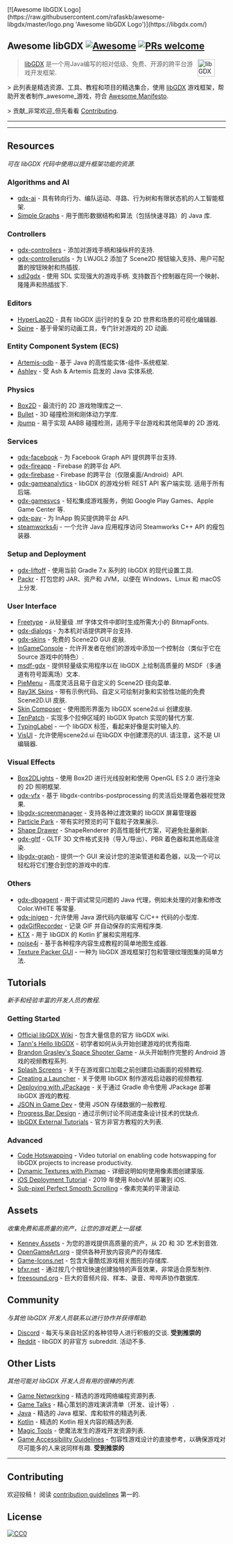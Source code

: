 <div class="github-widget" data-repo="rafaskb/awesome-libgdx"></div>
<script async src="https://pagead2.googlesyndication.com/pagead/js/adsbygoogle.js"></script><ins class="adsbygoogle" style="display:block" data-ad-client="ca-pub-6890694312814945" data-ad-slot="5473692530" data-ad-format="auto"  data-full-width-responsive="true"></ins><script>(adsbygoogle = window.adsbygoogle || []).push({});</script>
[![Awesome libGDX Logo](https://raw.githubusercontent.com/rafaskb/awesome-libgdx/master/logo.png 'Awesome libGDX Logo')](https://libgdx.com/)

## Awesome libGDX [![Awesome](https://awesome.re/badge-flat2.svg)](https://awesome.re) [![PRs welcome](https://img.shields.io/badge/PRs-welcome-brightgreen.svg?style=flat-square)](https://github.com/rafaskb/awesome-libgdx#contributing)

> <a href="https://libgdx.com/"><img src="https://libgdx.com/assets/images/logo.png" alt="libGDX Logo" align="right" style="margin-right: 25px" height=40></a>
>
> [libGDX](https://libgdx.com/) 是一个用Java编写的相对低级、免费、开源的跨平台游戏开发框架.
>
&gt; 此列表是精选资源、工具、教程和项目的精选集合，使用 [libGDX](https://libgdx.com/) 游戏框架，帮助开发者制作_awesome_游戏，符合 [Awesome Manifesto](https://github.com/sindresorhus/awesome/blob/master/awesome.md).
>
&gt; 贡献_非常欢迎_但先看看 [Contributing](#contributing).


---





---


## Resources

_可在 libGDX 代码中使用以提升框架功能的资源._

### Algorithms and AI
- [gdx-ai](https://github.com/libgdx/gdx-ai) - 具有转向行为、编队运动、寻路、行为树和有限状态机的人工智能框架.
- [Simple Graphs](https://github.com/earlygrey/simple-graphs) - 用于图形数据结构和算法（包括快速寻路）的 Java 库.

### Controllers
- [gdx-controllers](https://github.com/libgdx/gdx-controllers) - 添加对游戏手柄和操纵杆的支持.
- [gdx-controllerutils](https://github.com/MrStahlfelge/gdx-controllerutils) - 为 LWJGL2 添加了 Scene2D 按钮输入支持、用户可配置的按钮映射和热插拔.
- [sdl2gdx](https://github.com/electronstudio/sdl2gdx)  - 使用 SDL 实现强大的游戏手柄. 支持数百个控制器在同一个映射、隆隆声和热插拔下.

### Editors
- [HyperLap2D](https://github.com/rednblackgames/HyperLap2D) - 具有 libGDX 运行时的复杂 2D 世界和场景的可视化编辑器.
- [Spine](http://esotericsoftware.com/) - 基于骨架的动画工具，专门针对游戏的 2D 动画.

### Entity Component System (ECS)
- [Artemis-odb](https://github.com/junkdog/artemis-odb) - 基于 Java 的高性能实体-组件-系统框架.
- [Ashley](https://github.com/libgdx/ashley) - 受 Ash &amp; Artemis 启发的 Java 实体系统.

### Physics
- [Box2D](https://github.com/libgdx/libgdx/wiki/Box2d) - 最流行的 2D 游戏物理库之一.
- [Bullet](https://github.com/libgdx/libgdx/wiki/Bullet-physics) - 3D 碰撞检测和刚体动力学库.
- [jbump](https://github.com/tommyettinger/jbump) - 易于实现 AABB 碰撞检测，适用于平台游戏和其他简单的 2D 游戏.

### Services
- [gdx-facebook](https://github.com/TomGrill/gdx-facebook) - 为 Facebook Graph API 提供跨平台支持.
- [gdx-fireapp](https://github.com/mk-5/gdx-fireapp) - Firebase 的跨平台 API.
- [gdx-firebase](https://github.com/TomGrill/gdx-firebase) - Firebase 的跨平台（仅限桌面/Android）API.
- [gdx-gameanalytics](https://github.com/MrStahlfelge/gdx-gameanalytics)  - libGDX 的游戏分析 REST API 客户端实现. 适用于所有后端.
- [gdx-gamesvcs](https://github.com/MrStahlfelge/gdx-gamesvcs) - 轻松集成游戏服务，例如 Google Play Games、Apple Game Center 等.
- [gdx-pay](https://github.com/libgdx/gdx-pay) - 为 InApp 购买提供跨平台 API.
- [steamworks4j](https://github.com/code-disaster/steamworks4j) - 一个允许 Java 应用程序访问 Steamworks C++ API 的瘦包装器.

### Setup and Deployment
- [gdx-liftoff](https://github.com/tommyettinger/gdx-liftoff) - 使用当前 Gradle 7.x 系列的 libGDX 的现代设置工具.
- [Packr](https://github.com/libGDX/packr) - 打包您的 JAR、资产和 JVM，以便在 Windows、Linux 和 macOS 上分发.

### User Interface
- [Freetype](https://github.com/libgdx/libgdx/wiki/Gdx-freetype) - 从轻量级 .ttf 字体文件中即时生成所需大小的 BitmapFonts.
- [gdx-dialogs](https://github.com/TomGrill/gdx-dialogs) - 为本机对话提供跨平台支持.
- [gdx-skins](https://github.com/czyzby/gdx-skins) - 免费的 Scene2D GUI 皮肤.
- [InGameConsole](https://github.com/StrongJoshua/libGDX-inGameConsole) - 允许开发者在他们的游戏中添加一个控制台（类似于它在 Source 游戏中的特色）.
- [msdf-gdx](https://github.com/maltaisn/msdf-gdx) - 提供轻量级实用程序以在 libGDX 上绘制高质量的 MSDF（多通道有符号距离场）文本.
- [PieMenu](https://github.com/payne911/PieMenu) - 高度灵活且易于自定义的 Scene2D 径向菜单.
- [Ray3K Skins](https://ray3k.wordpress.com/artwork/) - 带有示例代码、自定义可绘制对象和实验性功能的免费 Scene2D.UI 皮肤.
- [Skin Composer](https://github.com/raeleus/skin-composer) - 使用图形界面为 libGDX scene2d.ui 创建皮肤.
- [TenPatch](https://github.com/raeleus/TenPatch) - 实现多个拉伸区域的 libGDX 9patch 实现的替代方案.
- [TypingLabel](https://github.com/rafaskb/typing-label) - 一个 libGDX 标签，看起来好像是实时输入的.
- [VisUI](https://github.com/kotcrab/vis-ui)  - 允许使用scene2d.ui 在libGDX 中创建漂亮的UI. 请注意，这不是 UI 编辑器.

### Visual Effects
- [Box2DLights](https://github.com/libgdx/box2dlights) - 使用 Box2D 进行光线投射和使用 OpenGL ES 2.0 进行渲染的 2D 照明框架.
- [gdx-vfx](https://github.com/crashinvaders/gdx-vfx) - 基于 libgdx-contribs-postprocessing 的灵活后处理着色器视觉效果.
- [libgdx-screenmanager](https://github.com/crykn/libgdx-screenmanager) - 支持各种过渡效果的 libGDX 屏幕管理器
- [Particle Park](https://github.com/raeleus/Particle-Park) - 带有实时预览的可下载粒子效果展示.
- [Shape Drawer](https://github.com/earlygrey/shapedrawer) - ShapeRenderer 的高性能替代方案，可避免批量刷新.
- [gdx-gltf](https://github.com/mgsx-dev/gdx-gltf) - GLTF 3D 文件格式支持（导入/导出）、PBR 着色器和其他高级渲染.
- [libgdx-graph](https://github.com/marcinsc/libgdx-graph) - 提供一个 GUI 来设计您的渲染管道和着色器，以及一个可以轻松将它们整合到您的游戏中的库.

### Others
- [gdx-dbgagent](https://github.com/PokeMMO/gdx-dbgagent) - 用于调试常见问题的 Java 代理，例如未处理的对象和修改 Color.WHITE 等常量. 
- [gdx-jnigen](https://github.com/libgdx/gdx-jnigen) - 允许使用 Java 源代码内联编写 C/C++ 代码的小型库.
- [gdxGifRecorder](https://github.com/Anuken/GDXGifRecorder) - 记录 GIF 并自动保存的实用程序类.
- [KTX](https://github.com/libktx/ktx) - 用于 libGDX 的 Kotlin 扩展和实用程序.
- [noise4j](https://github.com/czyzby/noise4j) - 基于各种程序内容生成教程的简单地图生成器.
- [Texture Packer GUI](https://github.com/crashinvaders/gdx-texture-packer-gui) - 一种为 libGDX 游戏框架打包和管理纹理图集的简单方法.


## Tutorials

_新手和经验丰富的开发人员的教程._

### Getting Started

- [Official libGDX Wiki](https://github.com/libgdx/libgdx/wiki) - 包含大量信息的官方 libGDX wiki.
- [Tann's Hello libGDX](https://colourtann.github.io/HelloLibgdx/) - 初学者如何从头开始创建游戏的优秀指南.
- [Brandon Grasley's Space Shooter Game](https://www.youtube.com/playlist?list=PLfd-5Q3Fwq0WKrkEKw12nqpfER3MG5_Wi) - 从头开始​​制作完整的 Android 游戏的视频教程系列.
- [Splash Screens](https://youtu.be/Rnmq_Jv-pe4) - 关于在游戏窗口加载之前创建启动画面的视频教程.
- [Creating a Launcher](https://youtu.be/3l5F7f7vfTU) - 关于使用 libGDX 制作游戏启动器的视频教程.
- [Deploying with JPackage](https://github.com/raeleus/skin-composer/wiki/libGDX-and-JPackage) - 关于通过 Gradle 命令使用 JPackage 部署 libGDX 游戏的教程.
- [JSON in Game Dev](http://mana-break.blogspot.com/2014/06/power-of-json-in-game-development-items.html) - 使用 JSON 存储数据的一般教程.
- [Progress Bar Design](https://github.com/raeleus/skin-composer/wiki/The-Man-Who-Killed-Hitler-and-then-The-Progress-Bar) - 通过示例讨论不同进度条设计技术的优缺点.
- [libGDX External Tutorials](https://github.com/libgdx/libgdx/wiki/External-tutorials) - 官方非官方教程的大列表.

### Advanced

- [Code Hotswapping](https://youtu.be/zKfh6WuaikQ) - Video tutorial on enabling code hotswapping for libGDX projects to increase productivity.
- [Dynamic Textures with Pixmap](https://javadocmd.com/blog/libgdx-dynamic-textures-with-pixmap/) - 详细说明如何使用像素图创建蒙版.
- [iOS Deployment Tutorial](https://link.medium.com/vgYo0mSi3W) - 2019 年使用 RoboVM 部署到 iOS.
- [Sub-pixel Perfect Smooth Scrolling](http://code-disaster.com/2016/02/subpixel-perfect-smooth-scrolling.html) - 像素完美的平滑滚动.


## Assets

_收集免费和高质量的资产，让您的游戏更上一层楼._

- [Kenney Assets](https://kenney.nl/) - 为您的游戏提供高质量的资产，从 2D 和 3D 艺术到音效.
- [OpenGameArt.org](https://opengameart.org/) - 提供各种开放内容资产的存储库.
- [Game-Icons.net](http://game-icons.net/) - 包含大量酷炫游戏相关图形的存储库.
- [bfxr.net](https://www.bfxr.net/) - 通过按几个按钮快速创建独特的声音效果，非常适合原型制作.
- [freesound.org](https://freesound.org/) - 巨大的音频片段、样本、录音、哔哔声协作数据库.


## Community

_与其他 libGDX 开发人员联系以进行协作并获得帮助._

- [Discord](https://discord.gg/4S8pQqc)  - 每天与来自社区的各种领导人进行积极的交谈.  **受到推崇的**
- [Reddit](https://www.reddit.com/r/libgdx/)  - libGDX 的非官方 subreddit. 活动不多.


## Other Lists

_其他可能对 libGDX 开发人员有用的很棒的列表._

- [Game Networking](https://github.com/MFatihMAR/Awesome-Game-Networking) - 精选的游戏网络编程资源列表.
- [Game Talks](https://github.com/hzoo/awesome-gametalks) - 精心策划的游戏演讲清单（开发、设计等）.
- [Java](https://github.com/akullpp/awesome-java) - 精选的 Java 框架、库和软件的精选列表.
- [Kotlin](https://github.com/KotlinBy/awesome-kotlin) - 精选的 Kotlin 相关内容的精选列表.
- [Magic Tools](https://github.com/ellisonleao/magictools) - 使魔法发生的游戏开发资源列表.
- [Game Accessibility Guidelines](http://gameaccessibilityguidelines.com/)  - 包容性游戏设计的直接参考，以确保游戏对尽可能多的人来说同样有趣.  **受到推崇的**


---


## Contributing

欢迎投稿！ 阅读 [contribution guidelines](https://github.com/rafaskb/awesome-libgdx/blob/master/contributing.md) 第一的.



## License

[![CC0](https://mirrors.creativecommons.org/presskit/buttons/88x31/svg/cc-zero.svg)](https://creativecommons.org/publicdomain/zero/1.0)
